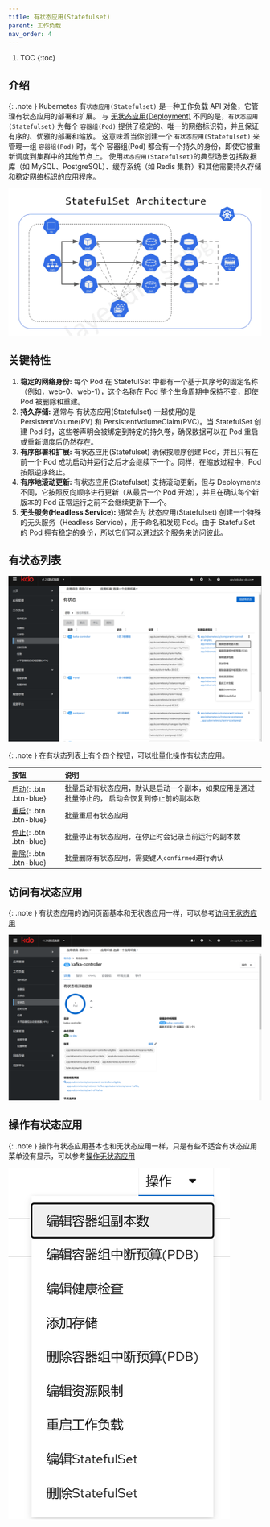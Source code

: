 ```yaml
---
title: 有状态应用(Statefulset)
parent: 工作负载
nav_order: 4
---
```


1. TOC
{:toc}

## 介绍

{: .note }
Kubernetes 有`状态应用(Statefulset)` 是一种工作负载 API 对象，它管理有状态应用的部署和扩展。
与 [无状态应用(Deployment)](../deployments) 不同的是，`有状态应用(Statefulset)` 为每个 `容器组(Pod)` 提供了稳定的、唯一的网络标识符，并且保证有序的、优雅的部署和缩放。
这意味着当你创建一个 `有状态应用(Statefulset)` 来管理一组 `容器组(Pod)` 时，每个 容器组(Pod) 都会有一个持久的身份，即使它被重新调度到集群中的其他节点上。
使用`状态应用(Statefulset)`的典型场景包括数据库（如 MySQL、PostgreSQL）、缓存系统（如 Redis 集群）和其他需要持久存储和稳定网络标识的应用程序。

![statefulset-architecture.webp](imgs/statefulset-architecture.webp)

## 关键特性
1. **稳定的网络身份:** 每个 Pod 在 StatefulSet 中都有一个基于其序号的固定名称（例如，web-0、web-1），这个名称在 Pod 整个生命周期中保持不变，即使 Pod 被删除和重建。
2. **持久存储:** 通常与 有状态应用(Statefulset) 一起使用的是 PersistentVolume(PV) 和 PersistentVolumeClaim(PVC)。当 StatefulSet 创建 Pod 时，这些卷声明会被绑定到特定的持久卷，确保数据可以在 Pod 重启或重新调度后仍然存在。
3. **有序部署和扩展:** 有状态应用(Statefulset) 确保按顺序创建 Pod，并且只有在前一个 Pod 成功启动并运行之后才会继续下一个。同样，在缩放过程中，Pod 按照逆序终止。
4. **有序地滚动更新:** 有状态应用(Statefulset) 支持滚动更新，但与 Deployments 不同，它按照反向顺序进行更新（从最后一个 Pod 开始），并且在确认每个新版本的 Pod 正常运行之前不会继续更新下一个。
5. **无头服务(Headless Service):** 通常会为 状态应用(Statefulset) 创建一个特殊的无头服务（Headless Service），用于命名和发现 Pod。由于 StatefulSet 的 Pod 拥有稳定的身份，所以它们可以通过这个服务来访问彼此。


## 有状态列表

![](imgs/statefulsets.png)

{: .note }
在有状态列表上有个四个按钮，可以批量化操作有状态应用。


| 按钮                       | 说明                                                                                 |
|:-------------------------|:-----------------------------------------------------------------------------------|
| [启动](){: .btn .btn-blue} | 批量启动有状态应用，默认是启动一个副本，如果应用是通过批量停止的， 启动会恢复到停止前的副本数                                    |
| [重启](){: .btn .btn-blue} | 批量重启有状态应用                                                                          |
| [停止](){: .btn .btn-blue} | 批量停止有状态应用，在停止时会记录当前运行的副本数                                                          |
| [删除](){: .btn .btn-blue} | 批量删除有状态应用，需要键入`confirmed`进行确认                                                      |

## 访问有状态应用

{: .note }
有状态应用的访问页面基本和无状态应用一样，可以参考[访问无状态应用](../deployments#访问无状态应用)

![statefulset.png](imgs/statefulset.png)


## 操作有状态应用

{: .note }
操作有状态应用基本也和无状态应用一样，只是有些不适合有状态应用菜单没有显示，可以参考[操作无状态应用](../deployments#操作无状态应用)

![](imgs/actions.png)